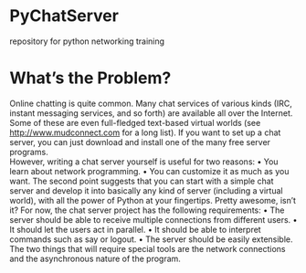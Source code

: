 # PyChatServer
repository for python networking training 

# What’s the Problem?
Online chatting is quite common. Many chat services of various kinds (IRC, instant messaging services, and so forth) are available all over the Internet. Some of these are even full-fledged text-based virtual worlds (see http://www.mudconnect.com for a long list). If you want to set up a chat server, you can just download and install one of the many free server programs.</br> However, writing a chat server yourself is useful for two reasons:
• You learn about network programming.
• You can customize it as much as you want.
The second point suggests that you can start with a simple chat server and develop it into basically any kind of server (including a virtual world), with all the power of Python at your fingertips. Pretty awesome, isn’t it?
For now, the chat server project has the following requirements:
• The server should be able to receive multiple connections from different users.
• It should let the users act in parallel.
• It should be able to interpret commands such as say or logout.
• The server should be easily extensible.
The two things that will require special tools are the network connections and the asynchronous nature of the program.
